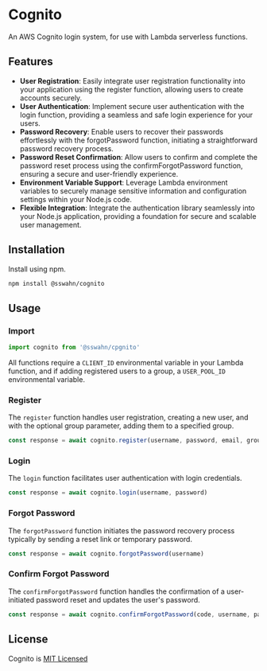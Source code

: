 # Cognito 

An AWS Cognito login system, for use with Lambda serverless functions.  

## Features
- **User Registration**: Easily integrate user registration functionality into your application using the register function, allowing users to create accounts securely.
- **User Authentication**: Implement secure user authentication with the login function, providing a seamless and safe login experience for your users.
- **Password Recovery**: Enable users to recover their passwords effortlessly with the forgotPassword function, initiating a straightforward password recovery process.
- **Password Reset Confirmation**: Allow users to confirm and complete the password reset process using the confirmForgotPassword function, ensuring a secure and user-friendly experience.
- **Environment Variable Support**: Leverage Lambda environment variables to securely manage sensitive information and configuration settings within your Node.js code.
- **Flexible Integration**: Integrate the authentication library seamlessly into your Node.js application, providing a foundation for secure and scalable user management.


## Installation  
Install using npm.  
```bash
npm install @sswahn/cognito
```

## Usage  
### Import
```javascript
import cognito from '@sswahn/cpgnito'
```

All functions require a `CLIENT_ID` environmental variable in your Lambda function, and if adding registered users to a group, a `USER_POOL_ID` environmental variable.  

### Register
The `register` function handles user registration, creating a new user, and with the optional group parameter, adding them to a specified group. 
```javascript
const response = await cognito.register(username, password, email, group)
```  

### Login
The `login` function facilitates user authentication with login credentials.
```javascript
const response = await cognito.login(username, password)
```  

### Forgot Password
The `forgotPassword` function initiates the password recovery process typically by sending a reset link or temporary password.  
```javascript
const response = await cognito.forgotPassword(username)
```

### Confirm Forgot Password
The `confirmForgotPassword` function handles the confirmation of a user-initiated password reset and updates the user's password.  
```javascript
const response = await cognito.confirmForgotPassword(code, username, password)
```

## License
Cognito is [MIT Licensed](https://github.com/sswahn/cognito/blob/main/LICENSE)
